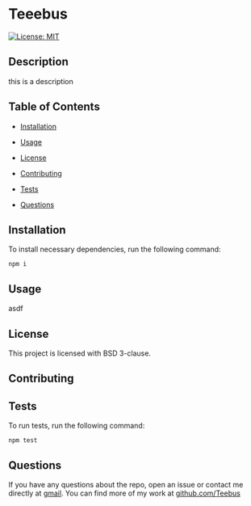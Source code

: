 # Teeebus

  [![License: MIT](https://img.shields.io/badge/License-MIT-yellow.svg)](https://opensource.org/licenses/MIT)

  ## Description
  this is a description

  ## Table of Contents
  
  - [Installation](#installation)

  - [Usage](#usage)

  - [License](#license)

  - [Contributing](#contributing)

  - [Tests](#tests)

  - [Questions](#questions)

  ## Installation
  To install necessary dependencies, run the following command:
  
  ```
  npm i
  ```

  ## Usage
  asdf

  ## License 
  This project is licensed with BSD 3-clause.

  ## Contributing
  

  ## Tests
  To run tests, run the following command:
  
  ```
  npm test
  ```

  ## Questions
  If you have any questions about the repo, open an issue or contact me directly at [gmail](mailto:gmail). You can find more of my work at [github.com/Teebus](github.com/Teebus)

